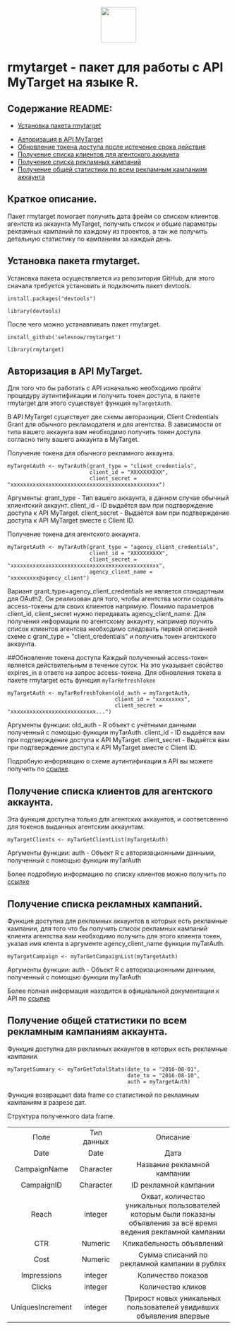 <p align="center">
<a href="https://selesnow.github.io/"><img src="https://alexeyseleznev.files.wordpress.com/2017/03/as.png" height="80"></a>
</p>

# rmytarget - пакет для работы с API MyTarget на языке R.

## Содержание README:

* [Установка пакета rmytarget](https://github.com/selesnow/rmytarget#Краткое-описание)
- [Авторизация в API MyTarget](https://github.com/selesnow/rmytarget#Авторизация-в-api-mytarget)
- [Обновление токена доступа после истечение срока действия](https://github.com/selesnow/rmytarget/blob/master/README.md#Обновление-токена-доступа)
- [Получение списка клиентов для агентского аккаунта](https://github.com/selesnow/rmytarget#Получение-списка-клиентов-для-агентского-аккаунта)
- [Получение списка рекламных кампаний](https://github.com/selesnow/rmytarget#Получение-списка-рекламных-кампаний)
- [Получение общей статистики по всем рекламным кампаниям аккаунта](https://github.com/selesnow/rmytarget#Получение-общей-статистики-по-всем-рекламным-кампаниям-аккаунта)

## Краткое описание.

Пакет rmytarget помогает получить дата фрейм со списком клиентов агентств из аккаунта MyTarget, получить список и обшие параметры рекламных кампаний по каждому из проектов, а так же получить детальную статистику по кампаниям за каждый день.


## Установка пакета rmytarget.

Установка пакета осуществляется из репозитория GitHub, для этого сначала требуется установить и подключить пакет devtools.

`install.packages("devtools")`

`library(devtools)`

После чего можно устанавливать пакет rmytarget.

`install_github('selesnow/rmytarget')`

`library(rmytarget)`


## Авторизация в API MyTarget.

Для того что бы работать с API изначально необходимо пройти процедуру аутинтификации и получить токен доступа, в пакете rmytarget для этого существует функция `myTargetAuth`.

В API MyTarget существует две схемы авторазиции, Client Credentials Grant для обычного рекламодателя и для агентства. В зависимости от типа вашего аккаунта вам необходимо получить токен доступа согласно типу вашего аккаунта в MyTarget.

Получение токена для обычного рекламного аккаунта.
```
myTargetAuth <- myTarAuth(grant_type = "client_credentials",
                          client_id = "XXXXXXXXXX",
                          client_secret = "xxxxxxxxxxxxxxxxxxxxxxxxxxxxxxxxxxxxxxxxxxxxxxx")		
```

Аргументы:
grant_type - Тип вашего аккаунта, в данном случае обычный клиентский аккаунт.
client_id - ID выдаётся вам при подтверждение доступа к API MyTarget.
client_secret - Выдаётся вам при подтверждение доступа к API MyTarget вместе с Client ID.

Получение токена для агентского аккаунта.
```
myTargetAuth <- myTarAuth(grant_type = "agency_client_credentials",
                          client_id = "XXXXXXXXXX",
                          client_secret = "xxxxxxxxxxxxxxxxxxxxxxxxxxxxxxxxxxxxxxxxxxxxxxx",
                          agency_client_name = "xxxxxxxxx@agency_client")
```

Вариант grant_type=agency_client_credentials не является стандартным для OAuth2. Он реализован для того, чтобы агентства могли создавать access-токены для своих клиентов напрямую. Помимо параметров client_id, client_secret нужно передавать agency_client_name.
Для получения информации по агентскому аккаунту, например поучить список клиентов агентсва необходимо следовать первой описанной схеме с grant_type = "client_credentials" и получить токен агентского аккаунта.

##Обновление токена доступа
Каждый полученный access-токен является действительным в течение суток. На это указывает свойство expires_in в ответе на запрос access-токена.
Для обновления токета в пакете rmytarget есть функция `myTarRefreshToken`

```
myTargetAuth <- myTarRefreshToken(old_auth = myTargetAuth,
                                  client_id = "xxxxxxxxx",
                                  client_secret = "xxxxxxxxxxxxxxxxxxxxxxxxxxx...")
```
Аргументы функции:
old_auth - R объект с учётными данными полученный с помощью функции myTarAuth.
client_id - ID выдаётся вам при подтверждение доступа к API MyTarget.
client_secret - Выдаётся вам при подтверждение доступа к API MyTarget вместе с Client ID.

Подробную информацию о схеме аутинтификации в API вы можете получить по [ссылке](https://target.my.com/adv/api-marketing/doc/authorization).

## Получение списка клиентов для агентского аккаунта.
Эта функция доступна только для агентских аккаунтов, и соответсвенно для токенов выданных агентским аккаунтам.

`myTargetClients <- myTarGetClientList(myTargetAuth)`

Аргументы функции:
auth - Объект R с авторизационными данными, полученный с помощью функции myTarAuth


Более подробную информацию по списку клиентов можно получить по [ссылке](https://target.my.com/doc/api/detailed/#resource_agency_clients)


## Получение списка рекламных кампаний.

Функция доступна для рекламных аккаунтов в которых есть рекламные кампании, для того что бы получить список рекламных кампаний клиента агентства вам необходимо получить для этого клиента токен, указав имя клента в аргументе agency_client_name функции myTarAuth.

`myTargetCampaign <- myTarGetCampaignList(myTargetAuth)`

Аргументы функции:
auth - Объект R с авторизационными данными, полученный с помощью функции myTarAuth

Более полная информация находится в официальной документации к API по [ссылке](https://target.my.com/doc/api/detailed/#resource_campaigns)

## Получение общей статистики по всем рекламным кампаниям аккаунта.
Функция доступна для рекламных аккаунтов в которых есть рекламные кампании.

```
myTargetSummary <- myTarGetTotalStats(date_to = "2016-08-01",
                                      date_to = "2016-08-10",
                                      auth = myTargetAuth)
```
Функция возвращает data frame со статистикой по рекламным кампаниям в разрезе дат.

Структура полученного data frame.
<table>
    <tr>
        <td><center>Поле</center></td><td><center>Тип данных</center></td><td><center>Описание</center></td>
    </tr>
    <tr>
        <td><center>Date</center></td><td><center>Date</center></td><td><center>Дата</center></td>
    </tr>
    <tr>
        <td><center>CampaignName</center></td><td><center>Character</center></td><td><center>Название рекламной кампании</center></td>
    </tr>
    <tr>
        <td><center>CampaignID</center></td><td><center>Character</center></td><td><center>ID рекламной кампании</center></td>
    </tr>
    <tr>    
        <td><center>Reach</center></td><td><center>integer</center></td><td><center>Охват, количество уникальных пользователей которым были показаны объявления за всё время ведения рекламной кампании</center></td>
    </tr>
     <tr>
        <td><center>CTR</center></td><td><center>Numeric</center></td><td><center>Кликабельность объявлений</center></td>
    </tr>
    <tr>
        <td><center>Cost</center></td><td><center>Numeric</center></td><td><center>Сумма списаний по рекламной кампании в рублях</center></td>
    </tr>
    <tr>
        <td><center>Impressions</center></td><td><center>integer</center></td><td><center>Количество показов</center></td>
    </tr>
    <tr>
        <td><center>Clicks</center></td><td><center>integer</center></td><td><center>Количество кликов</center></td>
    </tr>
    <tr>
        <td><center>UniquesIncrement</center></td><td><center>integer</center></td><td><center>Прирост новых уникальных пользователей увидивших объявления впервые</center></td>
    </tr>
</table> 
